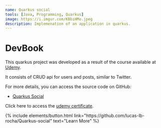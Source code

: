 ```yaml
---
name: Quarkus social
tools: [Java, Programming, Quarkus]
image: https://i.imgur.com/KBbiHMo.jpeg
description: Implemenation of an application in quarkus.
---
```


# DevBook

This quarkus project was developed as a result of the course available at [Udemy](https://www.udemy.com/course/aprenda-quarkus-e-desenvolva-apis-restful-poderosas-em-java/?couponCode=LEADERSALE24A).

It consists of CRUD api for users and posts, similar to Twitter.

For more details, you can access the source code on GitHub:

- [Quarkus Social](https://github.com/lucas-lb-rocha/Quarkus-social)

Click here to access the [udemy certificate](https://udemy-certificate.s3.amazonaws.com/pdf/UC-44e015c9-552f-4300-a63f-3ffa6245618c.pdf).


<p class="text-center">
{% include elements/button.html link="https://github.com/lucas-lb-rocha/Quarkus-social" text="Learn More" %}
</p>
